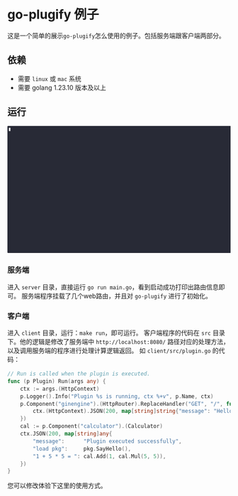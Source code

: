 # go-plugify 例子

这是一个简单的展示`go-plugify`怎么使用的例子。包括服务端跟客户端两部分。

## 依赖

- 需要 `linux` 或 `mac` 系统
- 需要 golang 1.23.10 版本及以上

## 运行

<img alt="example" src="https://github.com/go-plugify/example/blob/main/example.gif?raw=true" width="651">

### 服务端

进入 `server` 目录，直接运行 `go run main.go`，看到启动成功打印出路由信息即可。
服务端程序挂载了几个web路由，并且对 `go-plugify` 进行了初始化。

### 客户端

进入 `client` 目录，运行：`make run`，即可运行。
客户端程序的代码在 `src` 目录下。他的逻辑是修改了服务端中 `http://localhost:8080/` 路径对应的处理方法，以及调用服务端的程序进行处理计算逻辑返回。
如 `client/src/plugin.go` 的代码：

```go
// Run is called when the plugin is executed.
func (p Plugin) Run(args any) {
	ctx := args.(HttpContext)
	p.Logger().Info("Plugin %s is running, ctx %+v", p.Name, ctx)
	p.Component("ginengine").(HttpRouter).ReplaceHandler("GET", "/", func(ctx context.Context) {
		ctx.(HttpContext).JSON(200, map[string]string{"message": "Hello from plugin !!!"})
	})
	cal := p.Component("calculator").(Calculator)
	ctx.JSON(200, map[string]any{
		"message":      "Plugin executed successfully",
		"load pkg":     pkg.SayHello(),
		"1 + 5 * 5 = ": cal.Add(1, cal.Mul(5, 5)),
	})
}
```

您可以修改体验下这里的使用方式。
